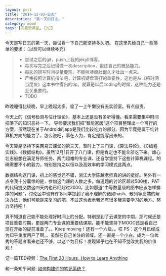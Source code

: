 ```yaml
---
layout: post
title: "2014-12-03-日志"
description: "第一天的日志。"
category: mood
tags: [网易云课堂, 日记]
---
```


今天是写日志的第一天，尝试看一下自己能坚持多久吧。
在这里先给自己一些简单的要求：（以后可以继续补充）

> - 尝试之后的git，push上我的jekyll博客。
>  - 每次写完之后记得做一次description，锻炼自己的概括能力。
> - 每次的撰写时间尽量要短。不能吭哧瘪肚很久才吐出一点来。
> - 严格按照计算机指法吧，计算机键盘盲打的重要性，这也是从《把时间当朋友》这本书中得出的tip。就算是以后coding的时候，这种能力还是至关重要的。
> - TODO
 
 
 昨晚睡得比较晚，早上晚起太多，偷了一上午懒没有去实验室。有点自责。
 
 今天上的《信号检测与估计理论》，基本上还是没有多听得懂。看来需要集中时间把落下的知识恶补一下。
 导师要求我们把“智能家居”这个项目整理出一个可行的方案。虽然现在关于Android的app是我们比较吃力的部分。因为毕竟是属于纯计算机方向的能力了。怎么说吧，事在人为，肯定是能写出来的。
 
 今天算是坚持下来网易云课堂的第三天，暂时上了三门课，《算法导论》、《C编程实践》、《数据结构》。虽然12月1日开了八门课，但是肯定也不能全部吃下来。雄心壮志般想在满足导师任务、两门超难的专业课、还自学坚持下这些计算机课程。的确需要不小的毅力。特别是持之以恒以及高效率的学习模式这两点。
 
 数据结构这门课，初上的感觉还不错，浙江大学陈越老师真的讲的挺好。另外有一点令我十分震惊的是，参加这门课的人数之多，每道题的讨论区超过500楼，PAT的代码提交数这四天内也已经超过2000。比如那道“中等数量级的图书应该怎样排序的问题”，讨论区中也有许多同学提到了我不理解的诸如hash、散列等高端的解决办法，他们可能是来复习的吧。不过这也表示我还有很多我需要学习的地方。努力坚持吧！
 
 真不知道自己能不能处理好时间上的分配。特别是到了云课堂的中期，那时候还是项目重要时期，更是两门专业课的重要结课期，能不能坚持下MOOC还是看自己现在开始的提前准备了。。Keep moving！还有一个六级。。哎
 PS：这个月已经成为知乎重度用户了啊。。虽然在自己关注的领域，还一直是一个小白，成为一位优秀的答题者看来也还不够。以这个为目标！发现知乎也在不知不觉改变我的价值观！


 记一篇TED视频：[The First 20 Hours_ How to Learn Anything][1] 

 和一条知乎问题: [如何构建你的笔记系统？][2]


  [1]: http://www.56.com/u65/v_MTE2MTQyNTQy.html
  [2]: http://www.zhihu.com/question/23427617